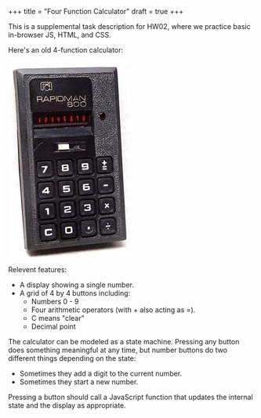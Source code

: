 +++
title = "Four Function Calculator"
draft = true
+++

This is a supplemental task description for HW02, where we practice basic
in-browser JS, HTML, and CSS.

Here's an old 4-function calculator:

![4 function calculator](./rapidman1.jpg)

Relevent features:

 * A display showing a single number.
 * A grid of 4 by 4 buttons including:
   - Numbers 0 - 9
   - Four arithmetic operators (with + also acting as =).
   - C means "clear"
   - Decimal point

The calculator can be modeled as a state machine. Pressing any button does
something meaningful at any time, but number buttons do two different things
depending on the state:

 * Sometimes they add a digit to the current number.
 * Sometimes they start a new number.

Pressing a button should call a JavaScript function that updates the internal
state and the display as appropriate.

